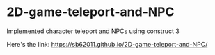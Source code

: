 # 2D-game-teleport-and-NPC
Implemented character teleport and NPCs using construct 3 

Here's the link: https://sb62011.github.io/2D-game-teleport-and-NPC/
